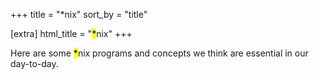 +++
title = "*nix"
sort_by = "title"

[extra]
html_title = "<mark>*</mark>nix"
+++

Here are some <mark>*</mark>nix programs and concepts we think are essential in our day-to-day.